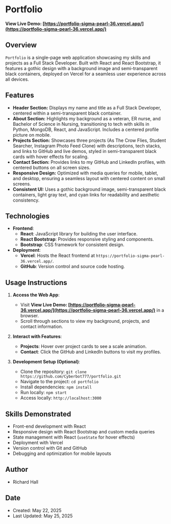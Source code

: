 # Portfolio

**View Live Demo: [https://portfolio-sigma-pearl-36.vercel.app/](https://portfolio-sigma-pearl-36.vercel.app/)**

## Overview
`Portfolio` is a single-page web application showcasing my skills and projects as a Full Stack Developer. Built with React and React Bootstrap, it features a gothic design with a background image and semi-transparent black containers, deployed on Vercel for a seamless user experience across all devices.

## Features
- **Header Section:** Displays my name and title as a Full Stack Developer, centered within a semi-transparent black container.
- **About Section:** Highlights my background as a veteran, ER nurse, and Bachelor of Science in Nursing, transitioning to tech with skills in Python, MongoDB, React, and JavaScript. Includes a centered profile picture on mobile.
- **Projects Section:** Showcases three projects (As The Crow Flies, Student Searcher, Instagram Photo Feed Clone) with descriptions, tech stacks, and links to GitHub and live demos, styled in semi-transparent black cards with hover effects for scaling.
- **Contact Section:** Provides links to my GitHub and LinkedIn profiles, with centered buttons on all screen sizes.
- **Responsive Design:** Optimized with media queries for mobile, tablet, and desktop, ensuring a seamless layout with centered content on small screens.
- **Consistent UI:** Uses a gothic background image, semi-transparent black containers, light gray text, and cyan links for readability and aesthetic consistency.

## Technologies
- **Frontend**:
  - **React**: JavaScript library for building the user interface.
  - **React Bootstrap**: Provides responsive styling and components.
  - **Bootstrap**: CSS framework for consistent design.
- **Deployment**:
  - **Vercel**: Hosts the React frontend at `https://portfolio-sigma-pearl-36.vercel.app/`.
  - **GitHub**: Version control and source code hosting.

## Usage Instructions
1. **Access the Web App**:
   - Visit **View Live Demo: [https://portfolio-sigma-pearl-36.vercel.app/](https://portfolio-sigma-pearl-36.vercel.app/)** in a browser.
   - Scroll through sections to view my background, projects, and contact information.

2. **Interact with Features**:
   - **Projects**: Hover over project cards to see a scale animation.
   - **Contact**: Click the GitHub and LinkedIn buttons to visit my profiles.

3. **Development Setup (Optional)**:
   - Clone the repository: `git clone https://github.com/Cyberbot777/portfolio.git`
   - Navigate to the project: `cd portfolio`
   - Install dependencies: `npm install`
   - Run locally: `npm start`
   - Access locally: `http://localhost:3000`

## Skills Demonstrated
- Front-end development with React
- Responsive design with React Bootstrap and custom media queries
- State management with React (`useState` for hover effects)
- Deployment with Vercel
- Version control with Git and GitHub
- Debugging and optimization for mobile layouts

## Author
- Richard Hall

## Date
- Created: May 22, 2025
- Last Updated: May 25, 2025